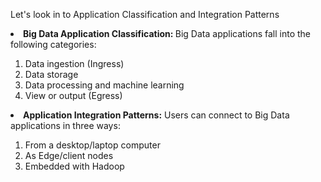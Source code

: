 Let's look in to Application Classification and Integration Patterns

<b><li>Big Data Application Classification: </b>
Big Data applications fall into the following categories:
<ol>
  <li>Data ingestion (Ingress)</li>
  <li>Data storage</li>
  <li>Data processing and machine learning</li>
  <li>View or output (Egress)</li>
  </ol>

<b><li>Application Integration Patterns:</b>
Users can connect to Big Data applications in three ways:
<ol>
  <li>From a desktop/laptop computer</li>
  <li>As Edge/client nodes</li>
  <li>Embedded with Hadoop</li>
  </ol>



